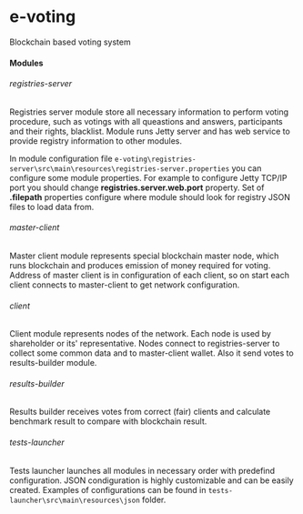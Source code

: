 # e-voting
Blockchain based voting system



#### Modules
###### registries-server
Registries server module store all necessary information to perform voting procedure, such as votings with all queastions and answers, participants and their rights, blacklist.
Module runs Jetty server and has web service to provide registry information to other modules.

In module configuration file `e-voting\registries-server\src\main\resources\registries-server.properties` you can configure some module properties. For example to configure Jetty TCP/IP port you should change **registries.server.web.port** property. Set of **.filepath** properties configure where module should look for registry JSON files to load data from. 

###### master-client
Master client module represents special blockchain master node, which runs blockchain and produces emission of money required for voting. Address of master client is in configuration of each client, so on start each client connects to master-client to get network configuration.

###### client
Client module represents nodes of the network. Each node is used by shareholder or its' representative. Nodes connect to registries-server to collect some common data and to master-client wallet. Also it send votes to results-builder module.

###### results-builder
Results builder receives votes from correct (fair) clients and calculate benchmark result to compare with blockchain result.

###### tests-launcher
Tests launcher launches all modules in necessary order with predefind configuration.
JSON condiguration is highly customizable and can be easily created. Examples of configurations can be found in `tests-launcher\src\main\resources\json` folder.
